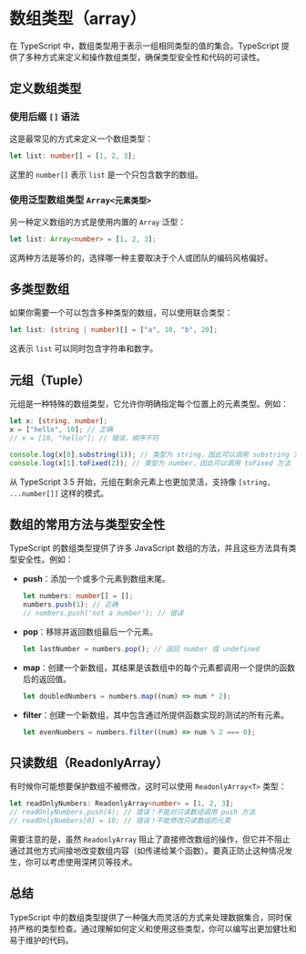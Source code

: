 # 数组类型（array）

在 TypeScript 中，数组类型用于表示一组相同类型的值的集合。TypeScript 提供了多种方式来定义和操作数组类型，确保类型安全性和代码的可读性。

## 定义数组类型

### 使用后缀 `[]` 语法

这是最常见的方式来定义一个数组类型：

```typescript
let list: number[] = [1, 2, 3];
```

这里的 `number[]` 表示 `list` 是一个只包含数字的数组。

### 使用泛型数组类型 `Array<元素类型>`

另一种定义数组的方式是使用内置的 `Array` 泛型：

```typescript
let list: Array<number> = [1, 2, 3];
```

这两种方法是等价的，选择哪一种主要取决于个人或团队的编码风格偏好。

## 多类型数组

如果你需要一个可以包含多种类型的数组，可以使用联合类型：

```typescript
let list: (string | number)[] = ["a", 10, "b", 20];
```

这表示 `list` 可以同时包含字符串和数字。

## 元组（Tuple）

元组是一种特殊的数组类型，它允许你明确指定每个位置上的元素类型。例如：

```typescript
let x: [string, number];
x = ["hello", 10]; // 正确
// x = [10, "hello"]; // 错误，顺序不符

console.log(x[0].substring(1)); // 类型为 string，因此可以调用 substring 方法
console.log(x[1].toFixed(2)); // 类型为 number，因此可以调用 toFixed 方法
```

从 TypeScript 3.5 开始，元组在剩余元素上也更加灵活，支持像 `[string, ...number[]]` 这样的模式。

## 数组的常用方法与类型安全性

TypeScript 的数组类型提供了许多 JavaScript 数组的方法，并且这些方法具有类型安全性。例如：

- **push**：添加一个或多个元素到数组末尾。

  ```typescript
  let numbers: number[] = [];
  numbers.push(1); // 正确
  // numbers.push('not a number'); // 错误
  ```

- **pop**：移除并返回数组最后一个元素。

  ```typescript
  let lastNumber = numbers.pop(); // 返回 number 或 undefined
  ```

- **map**：创建一个新数组，其结果是该数组中的每个元素都调用一个提供的函数后的返回值。

  ```typescript
  let doubledNumbers = numbers.map((num) => num * 2);
  ```

- **filter**：创建一个新数组，其中包含通过所提供函数实现的测试的所有元素。

  ```typescript
  let evenNumbers = numbers.filter((num) => num % 2 === 0);
  ```

## 只读数组（ReadonlyArray）

有时候你可能想要保护数组不被修改，这时可以使用 `ReadonlyArray<T>` 类型：

```typescript
let readOnlyNumbers: ReadonlyArray<number> = [1, 2, 3];
// readOnlyNumbers.push(4); // 错误！不能对只读数组调用 push 方法
// readOnlyNumbers[0] = 10; // 错误！不能修改只读数组的元素
```

需要注意的是，虽然 `ReadonlyArray` 阻止了直接修改数组的操作，但它并不阻止通过其他方式间接地改变数组内容（如传递给某个函数）。要真正防止这种情况发生，你可以考虑使用深拷贝等技术。

## 总结

TypeScript 中的数组类型提供了一种强大而灵活的方式来处理数据集合，同时保持严格的类型检查。通过理解如何定义和使用这些类型，你可以编写出更加健壮和易于维护的代码。
